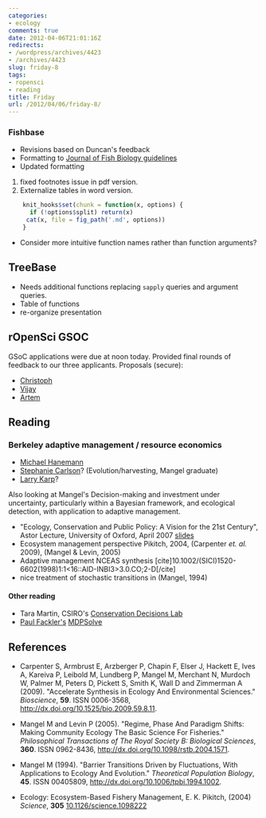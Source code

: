 ```yaml
---
categories:
- ecology
comments: true
date: 2012-04-06T21:01:16Z
redirects:
- /wordpress/archives/4423
- /archives/4423
slug: friday-8
tags:
- ropensci
- reading
title: Friday
url: /2012/04/06/friday-8/
---
```


### Fishbase

  * Revisions based on Duncan's feedback
  * Formatting to [Journal of Fish Biology guidelines](http://www.wiley.com/bw/submit.asp?ref=0022-1112)
  * Updated formatting 



  1. fixed footnotes issue in pdf version. 
  2. Externalize tables in word version.  


```r
    knit_hooks$set(chunk = function(x, options) {
      if (!options$split) return(x)
     cat(x, file = fig_path('.md', options))
    }

```

* Consider more intuitive function names rather than function arguments?



## TreeBase

  * Needs additional functions replacing `sapply` queries and argument queries.
  * Table of functions
  * re-organize presentation



## rOpenSci GSOC



GSoC applications were due at noon today.  Provided final rounds of feedback to our three applicants. Proposals (secure):

  * [Christoph](http://www.google-melange.com/gsoc/proposal/review/google/gsoc2012/christophm/9001)
  * [Vijay](http://www.google-melange.com/gsoc/proposal/review/google/gsoc2012/vijaybarve/8002)
  * [Artem](http://www.google-melange.com/gsoc/proposal/review/google/gsoc2012/lomereiter/1)

## Reading

### Berkeley adaptive management / resource economics

  * [Michael Hanemann](http://www.coastalresearchcenter.ucsb.edu/cmi/Hanemann.html)
  * [Stephanie Carlson](http://nature.berkeley.edu/carlsonlab/publications.html)? (Evolution/harvesting, Mangel graduate)
  * [Larry Karp](http://are.berkeley.edu/~karp/)?



Also looking at Mangel's Decision-making and investment under uncertainty, particularly within a Bayesian framework, and ecological detection, with application to adaptive management.

* "Ecology, Conservation and Public Policy: A Vision for the 21st Century", Astor Lecture, University of Oxford, April 2007 [slides](http://www.soe.ucsc.edu/~msmangel/Astor%20talk.pdf)
* Ecosystem management perspective Pikitch, 2004, (Carpenter _et. al._ 2009), (Mangel & Levin, 2005)
* Adaptive management NCEAS synthesis [cite]10.1002/(SICI)1520-6602(1998)1:1<16::AID-INBI3>3.0.CO;2-D[/cite]
* nice treatment of stochastic transitions in (Mangel, 1994)



#### Other reading

* Tara Martin, CSIRO's [Conservation Decisions Lab](http://taramartin.org)
* [Paul Fackler's](http://www.ag-econ.ncsu.edu/faculty/fackler/fackler.html) [MDPSolve](https://sites.google.com/site/mdpsolve/)




## References


- Carpenter S, Armbrust E, Arzberger P, Chapin F, Elser J, Hackett E, Ives A, Kareiva P, Leibold M, Lundberg P, Mangel M, Merchant N, Murdoch W, Palmer M, Peters D, Pickett S, Smith K, Wall D and Zimmerman A (2009).
"Accelerate Synthesis in Ecology And Environmental Sciences."
*Bioscience*, **59**.
ISSN 0006-3568, <a href="http://dx.doi.org/10.1525/bio.2009.59.8.11">http://dx.doi.org/10.1525/bio.2009.59.8.11</a>.

- Mangel M and Levin P (2005).
"Regime, Phase And Paradigm Shifts: Making Community Ecology The Basic Science For Fisheries."
*Philosophical Transactions of The Royal Society B: Biological Sciences*, **360**.
ISSN 0962-8436, <a href="http://dx.doi.org/10.1098/rstb.2004.1571">http://dx.doi.org/10.1098/rstb.2004.1571</a>.

- Mangel M (1994).
"Barrier Transitions Driven by Fluctuations, With Applications to Ecology And Evolution."
*Theoretical Population Biology*, **45**.
ISSN 00405809, <a href="http://dx.doi.org/10.1006/tpbi.1994.1002">http://dx.doi.org/10.1006/tpbi.1994.1002</a>.

-  Ecology: Ecosystem-Based Fishery Management, E. K. Pikitch,  (2004) *Science*, **305**    [10.1126/science.1098222](http://dx.doi.org/10.1126/science.1098222)

